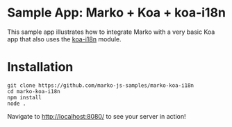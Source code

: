 Sample App: Marko + Koa + koa-i18n
======================================

This sample app illustrates how to integrate Marko with a very basic Koa app that also uses the [koa-i18n](https://github.com/koa-modules/i18n) module.

# Installation

```
git clone https://github.com/marko-js-samples/marko-koa-i18n
cd marko-koa-i18n
npm install
node .
```

Navigate to [http://localhost:8080/](http://localhost:8080/) to see your server in action!